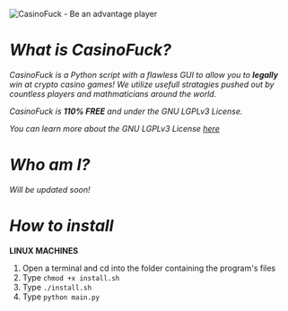 ![CasinoFuck - Be an advantage player](https://tinyimg.io/i/hMIbj6D.png)

# ***What is CasinoFuck?***
*CasinoFuck is a Python script with a flawless GUI to allow you to* ***legally*** *win at crypto casino games!*
*We utilize usefull stratagies pushed out by countless players and mathmaticians around the world.*

*CasinoFuck is* ***110% FREE*** *and under the GNU LGPLv3 License.*

*You can learn more about the GNU LGPLv3 License [here](https://choosealicense.com/licenses/lgpl-3.0/)*

# ***Who am I?***

*Will be updated soon!*

# ***How to install***

**LINUX MACHINES**
1. Open a terminal and cd into the folder containing the program's files
2. Type ``chmod +x install.sh``
3. Type ``./install.sh``
4. Type ``python main.py``
